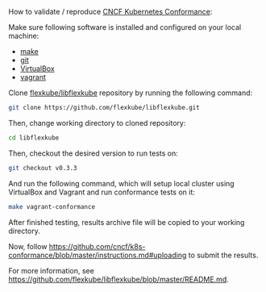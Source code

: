 How to validate / reproduce [CNCF Kubernetes Conformance](https://github.com/cncf/k8s-conformance):

Make sure following software is installed and configured on your local machine:
- [make](https://www.gnu.org/software/make/)
- [git](https://git-scm.com/book/en/v2/Getting-Started-Installing-Git)
- [VirtualBox](https://www.virtualbox.org/wiki/Downloads)
- [vagrant](https://www.vagrantup.com/docs/installation/)

Clone [flexkube/libflexkube](https://github.com/flexkube/libflexkube) repository by running the following command:
```sh
git clone https://github.com/flexkube/libflexkube.git
```

Then, change working directory to cloned repository:
```sh
cd libflexkube
```

Then, checkout the desired version to run tests on:
```sh
git checkout v0.3.3
```

And run the following command, which will setup local cluster using VirtualBox and Vagrant and run conformance tests on it:
```sh
make vagrant-conformance
```

After finished testing, results archive file will be copied to your working directory.

Now, follow https://github.com/cncf/k8s-conformance/blob/master/instructions.md#uploading to submit the results.

For more information, see https://github.com/flexkube/libflexkube/blob/master/README.md.
